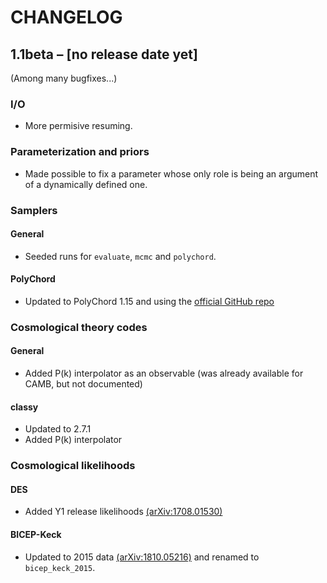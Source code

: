 # CHANGELOG

## 1.1beta – [no release date yet]

(Among many bugfixes...)

### I/O

- More permisive resuming.

### Parameterization and priors

- Made possible to fix a parameter whose only role is being an argument of a dynamically defined one.

### Samplers

#### General

- Seeded runs for `evaluate`, `mcmc` and `polychord`.

#### PolyChord

- Updated to PolyChord 1.15 and using the [official GitHub repo](https://github.com/PolyChord/PolyChordLite)

### Cosmological theory codes

#### General

- Added P(k) interpolator as an observable (was already available for CAMB, but not documented)

#### classy

- Updated to 2.7.1
- Added P(k) interpolator

### Cosmological likelihoods

#### DES

- Added Y1 release likelihoods [(arXiv:1708.01530)](https://arxiv.org/abs/1708.01530)

#### BICEP-Keck

- Updated to 2015 data [(arXiv:1810.05216)](https://arxiv.org/abs/1810.05216) and renamed to `bicep_keck_2015`.
